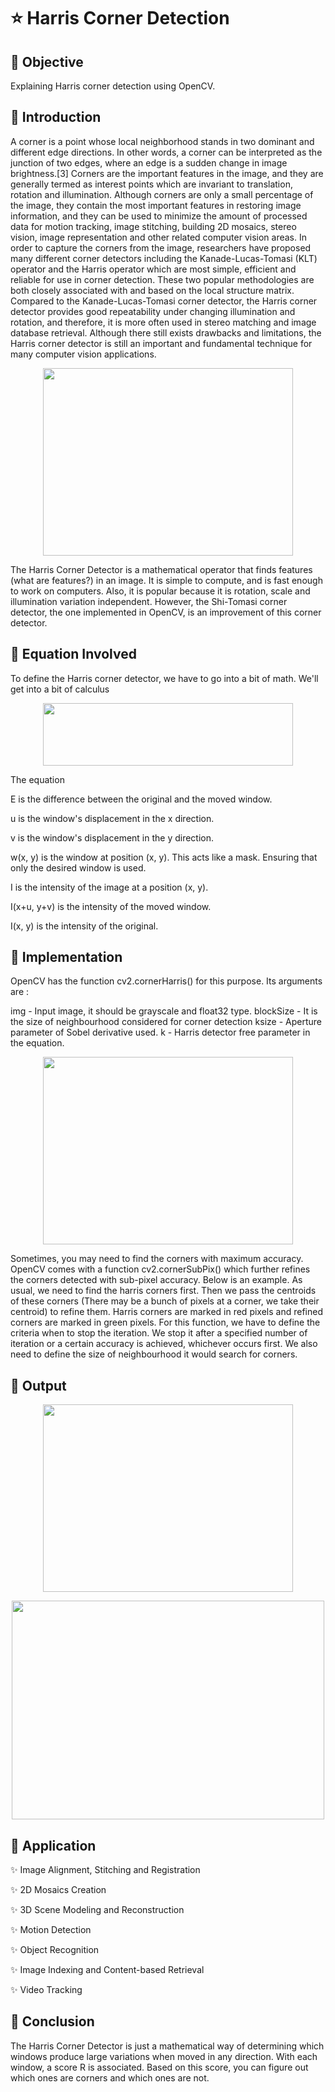 # :star: Harris Corner Detection

## :stars: Objective

Explaining Harris corner detection using OpenCV.

## :stars: Introduction

A corner is a point whose local neighborhood stands in two dominant and different edge directions. In other words, a corner can be interpreted as the junction of two edges, where an edge is a sudden change in image brightness.[3] Corners are the important features in the image, and they are generally termed as interest points which are invariant to translation, rotation and illumination. Although corners are only a small percentage of the image, they contain the most important features in restoring image information, and they can be used to minimize the amount of processed data for motion tracking, image stitching, building 2D mosaics, stereo vision, image representation and other related computer vision areas.
In order to capture the corners from the image, researchers have proposed many different corner detectors including the Kanade-Lucas-Tomasi (KLT) operator and the Harris operator which are most simple, efficient and reliable for use in corner detection. These two popular methodologies are both closely associated with and based on the local structure matrix. Compared to the Kanade-Lucas-Tomasi corner detector, the Harris corner detector provides good repeatability under changing illumination and rotation, and therefore, it is more often used in stereo matching and image database retrieval. Although there still exists drawbacks and limitations, the Harris corner detector is still an important and fundamental technique for many computer vision applications.

<p align="center">
  <img width="400" height="300" src="https://miro.medium.com/max/950/0*PPJxP5y_k4GCWLBM.jpg">
  </p> 

The Harris Corner Detector is a mathematical operator that finds features (what are features?) in an image. It is simple to compute, and is fast enough to work on computers. Also, it is popular because it is rotation, scale and illumination variation independent. However, the Shi-Tomasi corner detector, the one implemented in OpenCV, is an improvement of this corner detector. 


## :stars: Equation Involved

To define the Harris corner detector, we have to go into a bit of math. We'll get into a bit of calculus
     <p align="center">
  <img width="400" height="100" src="https://aishack.in/static/img/tut/harris-equation1.jpg">
  </p>  
                         The equation

E is the difference between the original and the moved window.

u is the window's displacement in the x direction.

v is the window's displacement in the y direction.

w(x, y) is the window at position (x, y). This acts like a mask. Ensuring that only the desired window is used.

I is the intensity of the image at a position (x, y).

I(x+u, y+v) is the intensity of the moved window.

I(x, y) is the intensity of the original.

## :stars: Implementation

OpenCV has the function cv2.cornerHarris() for this purpose. Its arguments are :

img - Input image, it should be grayscale and float32 type.
blockSize - It is the size of neighbourhood considered for corner detection
ksize - Aperture parameter of Sobel derivative used.
k - Harris detector free parameter in the equation.

 <p align="center">
  <img width="400" height="300" src="https://opencv24-python-tutorials.readthedocs.io/en/latest/_images/harris_region.jpg">
  </p> 

Sometimes, you may need to find the corners with maximum accuracy. OpenCV comes with a function cv2.cornerSubPix() which further refines the corners detected with sub-pixel accuracy. Below is an example. As usual, we need to find the harris corners first. Then we pass the centroids of these corners (There may be a bunch of pixels at a corner, we take their centroid) to refine them. Harris corners are marked in red pixels and refined corners are marked in green pixels. For this function, we have to define the criteria when to stop the iteration. We stop it after a specified number of iteration or a certain accuracy is achieved, whichever occurs first. We also need to define the size of neighbourhood it would search for corners. 

## :stars: Output

  <p align="center">
  <img width="400" height="300" src="https://user-images.githubusercontent.com/66861391/140650371-3110df96-b037-420e-9f3e-c0104fbdfe4f.png">
  </p>  
  
  <p align="center">
  <img width="500" height="350" src="https://user-images.githubusercontent.com/66861391/141099308-4908b769-2563-48fa-99f0-970e1c3e77c2.png">
  </p>  
  
## :stars: Application

:sparkles: Image Alignment, Stitching and Registration

:sparkles: 2D Mosaics Creation

:sparkles: 3D Scene Modeling and Reconstruction

:sparkles: Motion Detection

:sparkles: Object Recognition

:sparkles: Image Indexing and Content-based Retrieval

:sparkles: Video Tracking

## :stars: Conclusion
The Harris Corner Detector is just a mathematical way of determining which windows produce large variations when moved in any direction. With each window, a score R is associated. Based on this score, you can figure out which ones are corners and which ones are not.




